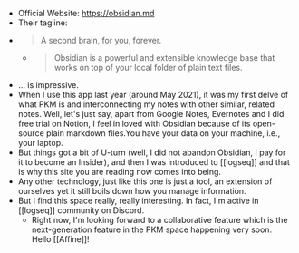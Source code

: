 - Official Website: https://obsidian.md
- Their tagline:
- > A second brain, 
   for you, forever.
	- >Obsidian is a powerful and extensible knowledge base
	  that works on top of your local folder of plain text files.
- ... is impressive.
- When I use this app last year (around May 2021), it was my first delve of what PKM is and interconnecting my notes with other similar, related notes. Well, let's just say, apart from Google Notes, Evernotes and I did free trial on Notion, I feel in loved with Obsidian because of its open-source plain markdown files.You have your data on your machine, i.e., your laptop.
- But things got a bit of U-turn (well, I did not abandon Obsidian, I pay for it to become an Insider), and then I was introduced to [[logseq]] and that is why this site you are reading now comes into being.
- Any other technology, just like this one is just a tool, an extension of ourselves yet it still boils down how you manage information.
- But I find this space really, really interesting. In fact, I'm active in [[logseq]] community on Discord.
	- Right now, I'm looking forward to a collaborative feature which is the next-generation feature in the PKM space happening very soon. Hello [[Affine]]!